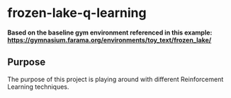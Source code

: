 # frozen-lake-q-learning
**Based on the baseline gym environment referenced in this example: https://gymnasium.farama.org/environments/toy_text/frozen_lake/**

## Purpose
The purpose of this project is playing around with different Reinforcement Learning techniques.